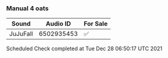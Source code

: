 ### Manual 4 oats
Sound         | Audio ID     | For Sale
------------- | ------------ | ----------
JuJuFall | 6502935453 | ✅

Scheduled Check completed at Tue Dec 28 06:50:17 UTC 2021
